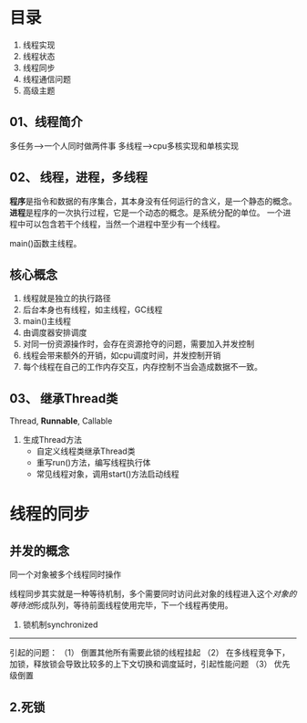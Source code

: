 目录
=======
1. 线程实现
2. 线程状态
3. 线程同步
4. 线程通信问题
5. 高级主题

01、线程简介
-------------------
多任务-->一个人同时做两件事
多线程-->cpu多核实现和单核实现

02、 线程，进程，多线程
------------------------
**程序**是指令和数据的有序集合，其本身没有任何运行的含义，是一个静态的概念。
**进程**是程序的一次执行过程，它是一个动态的概念。是系统分配的单位。
一个进程中可以包含若干个线程，当然一个进程中至少有一个线程。

main()函数主线程。

核心概念
------------
1. 线程就是独立的执行路径
2. 后台本身也有线程，如主线程，GC线程
3. main()主线程
4. 由调度器安排调度
5. 对同一份资源操作时，会存在资源抢夺的问题，需要加入并发控制
6. 线程会带来额外的开销，如cpu调度时间，并发控制开销
7. 每个线程在自己的工作内存交互，内存控制不当会造成数据不一致。


03、 继承Thread类
----------------------
Thread, **Runnable**, Callable
1. 生成Thread方法
	* 自定义线程类继承Thread类
	* 重写run()方法，编写线程执行体
	* 常见线程对象，调用start()方法启动线程




线程的同步
============

并发的概念
-----------
同一个对象被多个线程同时操作

线程同步其实就是一种等待机制，多个需要同时访问此对象的线程进入这个*对象的等待池*形成队列，等待前面线程使用完毕，下一个线程再使用。

1. 锁机制synchronized
--------------------
引起的问题：
（1） 倒置其他所有需要此锁的线程挂起
（2） 在多线程竞争下，加锁，释放锁会导致比较多的上下文切换和调度延时，引起性能问题
（3） 优先级倒置



2.死锁
----------------



